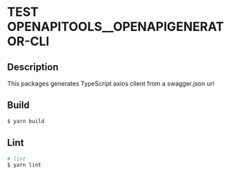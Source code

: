 # TEST OPENAPITOOLS__OPENAPIGENERATOR-CLI

## Description

This packages generates TypeScript axios client from a swagger.json url

## Build

```bash
$ yarn build
```

## Lint

```bash
# lint
$ yarn lint
```
